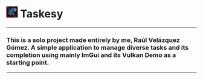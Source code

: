 <h1> <img src="./resources/icon/taskesy_icon.png" alt="Moon Fish - Taskesy's Icon, Default Version" width="30"> Taskesy </h1>

---
### This is a solo project made entirely by me, <b>Raúl Velázquez Gómez</b>. A simple application to manage diverse tasks and its completion using mainly ImGui and its Vulkan Demo as a starting point.
---